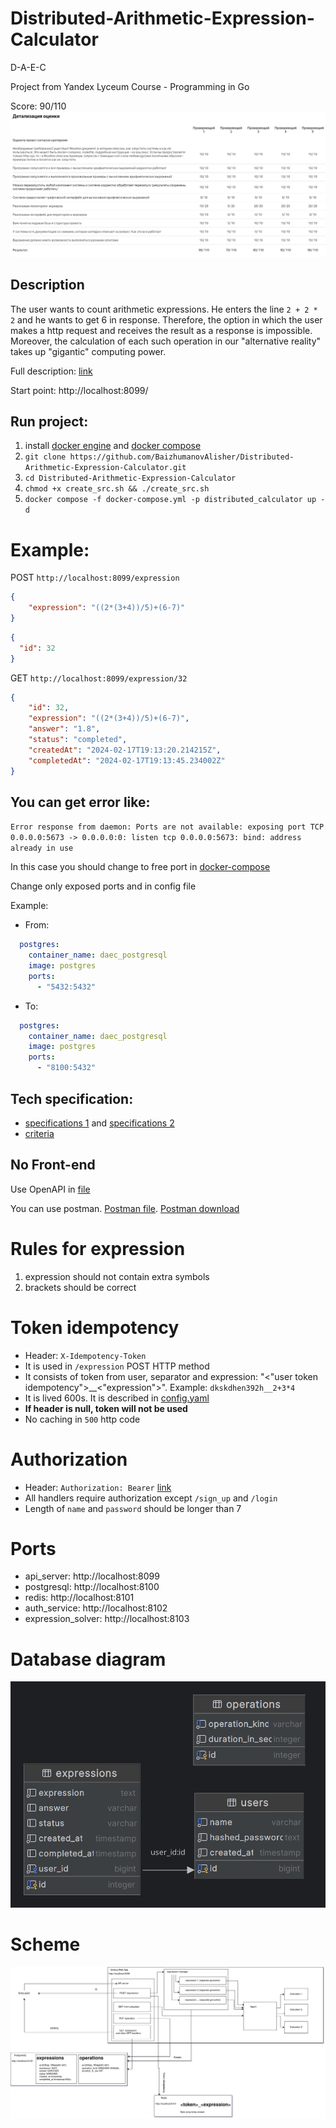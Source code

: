 # Distributed-Arithmetic-Expression-Calculator
D-A-E-C

Project from Yandex Lyceum Course - Programming in Go

Score: 90/110
![image](docs/version_1/scores.png)

## Description

The user wants to count arithmetic expressions. 
He enters the line `2 + 2 * 2` and he wants to get 6 in response.
Therefore, the option in which the user makes a http request and receives the result as a response is impossible. Moreover, the calculation of each such operation in our "alternative reality" takes up "gigantic" computing power. 

Full description: [link](docs/version_1/tech_specification_RU_1.md)


Start point: http://localhost:8099/
## Run project: 
1) install [docker engine](https://docs.docker.com/engine/install/) and [docker compose](https://docs.docker.com/compose/install/)
2) `git clone https://github.com/BaizhumanovAlisher/Distributed-Arithmetic-Expression-Calculator.git`
3) `cd Distributed-Arithmetic-Expression-Calculator`
4) `chmod +x create_src.sh && ./create_src.sh`
5) `docker compose -f docker-compose.yml -p distributed_calculator up -d`

# Example:
POST `http://localhost:8099/expression`
```json
{
    "expression": "((2*(3+4))/5)+(6-7)"
}
```

```json
{
  "id": 32
}
```

GET `http://localhost:8099/expression/32`
```json
{
    "id": 32,
    "expression": "((2*(3+4))/5)+(6-7)",
    "answer": "1.8",
    "status": "completed",
    "createdAt": "2024-02-17T19:13:20.214215Z",
    "completedAt": "2024-02-17T19:13:45.234002Z"
}
```

## You can get error like: 

`Error response from daemon: Ports are not available: exposing port TCP 0.0.0.0:5673 -> 0.0.0.0:0: listen tcp 0.0.0.0:5673: bind: address already in use`

In this case you should change to free port in [docker-compose](docker-compose.yml)

Change only exposed ports and in config file

Example:
- From:
```yaml
  postgres:
    container_name: daec_postgresql
    image: postgres
    ports:
      - "5432:5432"
```
- To:
```yaml
  postgres:
    container_name: daec_postgresql
    image: postgres
    ports:
      - "8100:5432"
```

## Tech specification:
- [specifications 1](docs/version_1/tech_specification_RU_1.md) and [specifications 2](docs/version_2/tech_specification_RU_2.md)
- [criteria](docs/version_1/evaluation_criteria.md) 

## No Front-end

Use OpenAPI in [file](api/api.yaml)

You can use postman. [Postman file](docs/postman.json). [Postman download](https://www.postman.com/downloads/)

# Rules for expression

1) expression should not contain extra symbols
2) brackets should be correct

# Token idempotency
- Header: `X-Idempotency-Token`
- It is used in `/expression` POST HTTP method
- It consists of token from user, separator and expression: "<"user token idempotency">__<"expression">". Example: `dkskdhen392h__2+3*4`
- It is lived 600s. It is described in [config.yaml](api_server/config.yaml)
- **If header is null, token will not be used**
- No caching in `500` http code

# Authorization
- Header: `Authorization: Bearer` [link](https://apidog.com/articles/what-is-bearer-token/)
- All handlers require authorization except `/sign_up` and `/login`
- Length of `name` and `password` should be longer than 7

# Ports
- api_server: http://localhost:8099
- postgresql: http://localhost:8100
- redis: http://localhost:8101
- auth_service: http://localhost:8102
- expression_solver: http://localhost:8103

# Database diagram
![image](docs/distributed_calculator.png)

# Scheme
![image](docs/version_1/distributed_calculator_1.drawio.png)